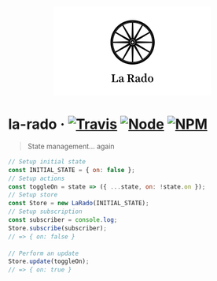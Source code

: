 <p align="center"><img src="banner.svg" alt="La Rado"></p>

# la-rado · [![Travis](https://img.shields.io/travis/flipactual/la-rado.svg?style=flat-square)](https://travis-ci.org/flipactual/la-rado/) [![Node](https://img.shields.io/node/v/la-rado.svg?style=flat-square)](http://npmjs.com/package/la-rado) [![NPM](https://img.shields.io/npm/v/la-rado.svg?style=flat-square)](http://npmjs.com/package/la-rado)

> State management... again

```js
// Setup initial state
const INITIAL_STATE = { on: false };
// Setup actions
const toggleOn = state => ({ ...state, on: !state.on });
// Setup store
const Store = new LaRado(INITIAL_STATE);
// Setup subscription
const subscriber = console.log;
Store.subscribe(subscriber);
// => { on: false }

// Perform an update
Store.update(toggleOn);
// => { on: true }
```
